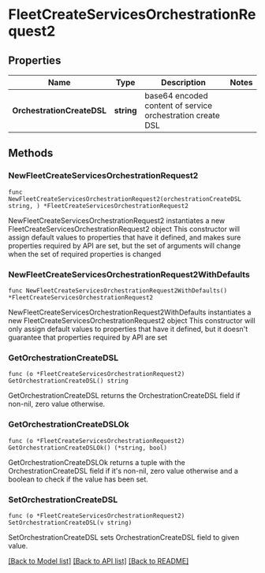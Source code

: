 # FleetCreateServicesOrchestrationRequest2

## Properties

Name | Type | Description | Notes
------------ | ------------- | ------------- | -------------
**OrchestrationCreateDSL** | **string** | base64 encoded content of service orchestration create DSL | 

## Methods

### NewFleetCreateServicesOrchestrationRequest2

`func NewFleetCreateServicesOrchestrationRequest2(orchestrationCreateDSL string, ) *FleetCreateServicesOrchestrationRequest2`

NewFleetCreateServicesOrchestrationRequest2 instantiates a new FleetCreateServicesOrchestrationRequest2 object
This constructor will assign default values to properties that have it defined,
and makes sure properties required by API are set, but the set of arguments
will change when the set of required properties is changed

### NewFleetCreateServicesOrchestrationRequest2WithDefaults

`func NewFleetCreateServicesOrchestrationRequest2WithDefaults() *FleetCreateServicesOrchestrationRequest2`

NewFleetCreateServicesOrchestrationRequest2WithDefaults instantiates a new FleetCreateServicesOrchestrationRequest2 object
This constructor will only assign default values to properties that have it defined,
but it doesn't guarantee that properties required by API are set

### GetOrchestrationCreateDSL

`func (o *FleetCreateServicesOrchestrationRequest2) GetOrchestrationCreateDSL() string`

GetOrchestrationCreateDSL returns the OrchestrationCreateDSL field if non-nil, zero value otherwise.

### GetOrchestrationCreateDSLOk

`func (o *FleetCreateServicesOrchestrationRequest2) GetOrchestrationCreateDSLOk() (*string, bool)`

GetOrchestrationCreateDSLOk returns a tuple with the OrchestrationCreateDSL field if it's non-nil, zero value otherwise
and a boolean to check if the value has been set.

### SetOrchestrationCreateDSL

`func (o *FleetCreateServicesOrchestrationRequest2) SetOrchestrationCreateDSL(v string)`

SetOrchestrationCreateDSL sets OrchestrationCreateDSL field to given value.



[[Back to Model list]](../README.md#documentation-for-models) [[Back to API list]](../README.md#documentation-for-api-endpoints) [[Back to README]](../README.md)



